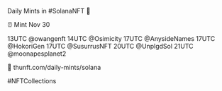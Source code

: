 Daily Mints in #SolanaNFT 🚀

⏰ Mint Nov 30

13UTC @owangenft
14UTC @Osimicity
17UTC @AnysideNames
17UTC @HokoriGen
17UTC @SusurrusNFT
20UTC @UnplgdSol
21UTC @moonapesplanet2

🔗 thunft.com/daily-mints/solana

#NFTCollections